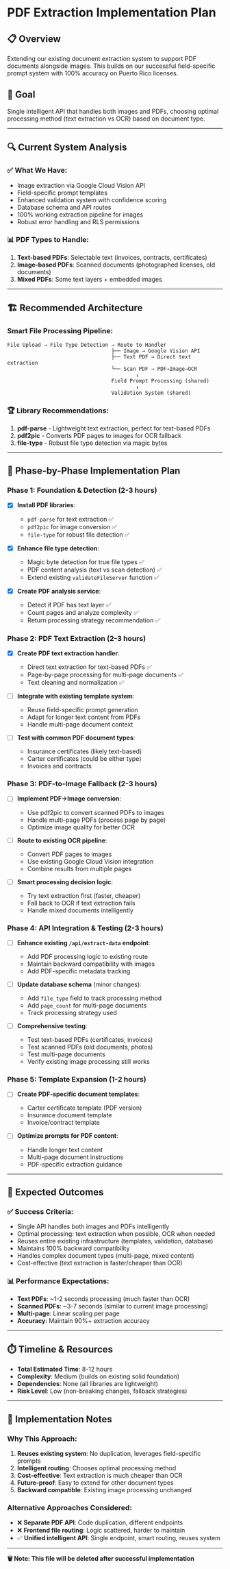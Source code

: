 # PDF Extraction Implementation Plan

## 📋 Overview
Extending our existing document extraction system to support PDF documents alongside images. This builds on our successful field-specific prompt system with 100% accuracy on Puerto Rico licenses.

## 🎯 Goal
Single intelligent API that handles both images and PDFs, choosing optimal processing method (text extraction vs OCR) based on document type.

---

## 🔍 Current System Analysis

### ✅ **What We Have:**
- Image extraction via Google Cloud Vision API
- Field-specific prompt templates
- Enhanced validation system with confidence scoring
- Database schema and API routes
- 100% working extraction pipeline for images
- Robust error handling and RLS permissions

### 📊 **PDF Types to Handle:**
1. **Text-based PDFs**: Selectable text (invoices, contracts, certificates)
2. **Image-based PDFs**: Scanned documents (photographed licenses, old documents)
3. **Mixed PDFs**: Some text layers + embedded images

---

## 🏗️ **Recommended Architecture**

### **Smart File Processing Pipeline:**
```
File Upload → File Type Detection → Route to Handler
                                  ├── Image → Google Vision API
                                  ├── Text PDF → Direct text extraction
                                  └── Scan PDF → PDF→Image→OCR
                                          ↓
                                  Field Prompt Processing (shared)
                                          ↓
                                  Validation System (shared)
```

### **🏆 Library Recommendations:**
1. **pdf-parse** - Lightweight text extraction, perfect for text-based PDFs
2. **pdf2pic** - Converts PDF pages to images for OCR fallback
3. **file-type** - Robust file type detection via magic bytes

---

## 📅 **Phase-by-Phase Implementation Plan**

### **Phase 1: Foundation & Detection (2-3 hours)**
- [x] **Install PDF libraries**:
  - `pdf-parse` for text extraction ✅
  - `pdf2pic` for image conversion ✅
  - `file-type` for robust file detection ✅

- [x] **Enhance file type detection**:
  - Magic byte detection for true file types ✅
  - PDF content analysis (text vs scan detection) ✅
  - Extend existing `validateFileServer` function ✅

- [x] **Create PDF analysis service**:
  - Detect if PDF has text layer ✅
  - Count pages and analyze complexity ✅
  - Return processing strategy recommendation ✅

### **Phase 2: PDF Text Extraction (2-3 hours)**
- [x] **Create PDF text extraction handler**:
  - Direct text extraction for text-based PDFs ✅
  - Page-by-page processing for multi-page documents ✅
  - Text cleaning and normalization ✅

- [ ] **Integrate with existing template system**:
  - Reuse field-specific prompt generation
  - Adapt for longer text content from PDFs
  - Handle multi-page document context

- [ ] **Test with common PDF document types**:
  - Insurance certificates (likely text-based)
  - Carter certificates (could be either type)
  - Invoices and contracts

### **Phase 3: PDF-to-Image Fallback (2-3 hours)**
- [ ] **Implement PDF→Image conversion**:
  - Use pdf2pic to convert scanned PDFs to images
  - Handle multi-page PDFs (process page by page)
  - Optimize image quality for better OCR

- [ ] **Route to existing OCR pipeline**:
  - Convert PDF pages to images
  - Use existing Google Cloud Vision integration
  - Combine results from multiple pages

- [ ] **Smart processing decision logic**:
  - Try text extraction first (faster, cheaper)
  - Fall back to OCR if text extraction fails
  - Handle mixed documents intelligently

### **Phase 4: API Integration & Testing (2-3 hours)**
- [ ] **Enhance existing `/api/extract-data` endpoint**:
  - Add PDF processing logic to existing route
  - Maintain backward compatibility with images
  - Add PDF-specific metadata tracking

- [ ] **Update database schema** (minor changes):
  - Add `file_type` field to track processing method
  - Add `page_count` for multi-page documents
  - Track processing strategy used

- [ ] **Comprehensive testing**:
  - Test text-based PDFs (certificates, invoices)
  - Test scanned PDFs (old documents, photos)
  - Test multi-page documents
  - Verify existing image processing still works

### **Phase 5: Template Expansion (1-2 hours)**
- [ ] **Create PDF-specific document templates**:
  - Carter certificate template (PDF version)
  - Insurance document template
  - Invoice/contract template

- [ ] **Optimize prompts for PDF content**:
  - Handle longer text content
  - Multi-page document instructions
  - PDF-specific extraction guidance

---

## 🎯 **Expected Outcomes**

### **✅ Success Criteria:**
- Single API handles both images and PDFs intelligently
- Optimal processing: text extraction when possible, OCR when needed
- Reuses entire existing infrastructure (templates, validation, database)
- Maintains 100% backward compatibility
- Handles complex document types (multi-page, mixed content)
- Cost-effective (text extraction is faster/cheaper than OCR)

### **📊 Performance Expectations:**
- **Text PDFs**: ~1-2 seconds processing (much faster than OCR)
- **Scanned PDFs**: ~3-7 seconds (similar to current image processing)
- **Multi-page**: Linear scaling per page
- **Accuracy**: Maintain 90%+ extraction accuracy

---

## ⏱️ **Timeline & Resources**

- **Total Estimated Time**: 8-12 hours
- **Complexity**: Medium (builds on existing solid foundation)
- **Dependencies**: None (all libraries are lightweight)
- **Risk Level**: Low (non-breaking changes, fallback strategies)

---

## 🚀 **Implementation Notes**

### **Why This Approach:**
1. **Reuses existing system**: No duplication, leverages field-specific prompts
2. **Intelligent routing**: Chooses optimal processing method
3. **Cost-effective**: Text extraction is much cheaper than OCR
4. **Future-proof**: Easy to extend for other document types
5. **Backward compatible**: Existing image processing unchanged

### **Alternative Approaches Considered:**
- ❌ **Separate PDF API**: Code duplication, different endpoints
- ❌ **Frontend file routing**: Logic scattered, harder to maintain
- ✅ **Unified intelligent API**: Single endpoint, smart routing, reuses system

---

**🗑️ Note: This file will be deleted after successful implementation**
